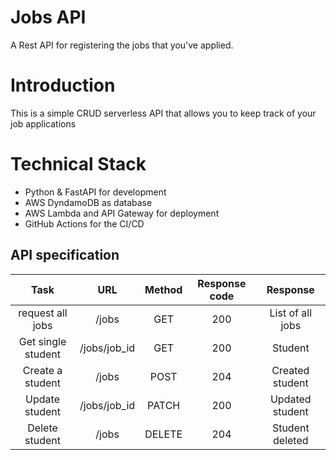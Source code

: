 # Jobs API

A Rest API for registering the jobs that you've applied.

# Introduction
This is a simple CRUD serverless API that allows you to keep track of your job applications

# Technical Stack
- Python & FastAPI for development
- AWS DyndamoDB as database
- AWS Lambda and API Gateway for deployment
- GitHub Actions for the CI/CD


## API specification

|        Task        |     URL      | Method | Response code |     Response     |
|:------------------:|:------------:|:------:|:-------------:|:----------------:|
|  request all jobs  |    /jobs     |  GET   |      200      | List of all jobs |
| Get single student | /jobs/job_id |  GET   |      200      |     Student      |
|  Create a student  |    /jobs     |  POST  |      204      | Created student  |
|   Update student   | /jobs/job_id | PATCH  |      200      | Updated student  |
|   Delete student   |    /jobs     | DELETE |      204      | Student deleted  |
